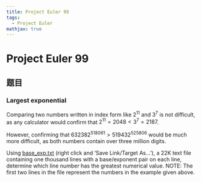 ```yaml
---
title: Project Euler 99
tags:
  - Project Euler
mathjax: true
---
```

<escape><!-- more --></escape>

# Project Euler 99
## 题目
### Largest exponential
Comparing two numbers written in index form like $2^{11}$ and $3^7$ is not difficult, as any calculator would confirm that $2^{11} = 2048 < 3^7 = 2187$.

However, confirming that $632382^{518061} > 519432^{525806}$ would be much more difficult, as both numbers contain over three million digits.

Using [base_exp.txt](./resources/p099_base_exp.txt) (right click and ‘Save Link/Target As…’), a 22K text file containing one thousand lines with a base/exponent pair on each line, determine which line number has the greatest numerical value.
NOTE: The first two lines in the file represent the numbers in the example given above.